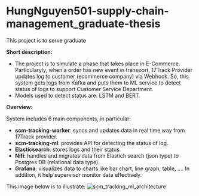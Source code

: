 # HungNguyen501-supply-chain-management_graduate-thesis
This project is to serve graduate

<b>Short description:</b>

- The project is to simulate a phase that takes place in E-Commerce. Particularyly, when a order has new event in transport, 17Track Provider updates log to customer (ecommerce company) via Webhook. So, this system gets logs from Kafka and puts them to ML service to detect status of logs to support Customer Service Department.
- Models used to detect status are: LSTM and BERT.

<b>Overview:</b>

System includes 6 main components, in particular:
- <b>scm-tracking-worker</b>: syncs and updates data in real time way from 17Track provider.
- <b>scm-tracking-ml</b>: provides API for detecting the status of log.
- <b>Elasticsearch</b>: stores logs and their status.
- <b>Nifi</b>: handles and migrates data from Elastich search (json type) to Postgres DB (relational data type).
- <b>Grafana</b>: visualizes data to charts like bar chart, line graph, table, .... In addition, it help supervisor monitor data effectively.

This image below is to illustrate:
![scm_tracking_ml_architecture](https://user-images.githubusercontent.com/48648494/121985703-7593cc00-cdbf-11eb-9afb-3473c77d68c1.png)

